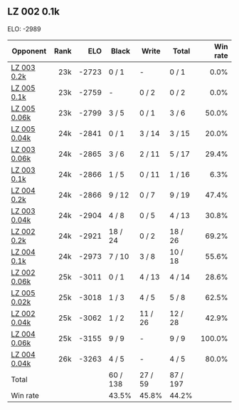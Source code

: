 ## LZ 002 0.1k ##

ELO: -2989

Opponent | Rank | ELO | Black | Write | Total | Win rate
---------|-----:|----:|-------|-------|-------|-------:
[LZ 003 0.2k](LZ%20003%200.2k.md) | 23k | -2723 | 0 / 1 | - | 0 / 1 | 0.0%
[LZ 005 0.1k](LZ%20005%200.1k.md) | 23k | -2759 | - | 0 / 2 | 0 / 2 | 0.0%
[LZ 005 0.06k](LZ%20005%200.06k.md) | 23k | -2799 | 3 / 5 | 0 / 1 | 3 / 6 | 50.0%
[LZ 005 0.04k](LZ%20005%200.04k.md) | 24k | -2841 | 0 / 1 | 3 / 14 | 3 / 15 | 20.0%
[LZ 003 0.06k](LZ%20003%200.06k.md) | 24k | -2865 | 3 / 6 | 2 / 11 | 5 / 17 | 29.4%
[LZ 003 0.1k](LZ%20003%200.1k.md) | 24k | -2866 | 1 / 5 | 0 / 11 | 1 / 16 | 6.3%
[LZ 004 0.2k](LZ%20004%200.2k.md) | 24k | -2866 | 9 / 12 | 0 / 7 | 9 / 19 | 47.4%
[LZ 003 0.04k](LZ%20003%200.04k.md) | 24k | -2904 | 4 / 8 | 0 / 5 | 4 / 13 | 30.8%
[LZ 002 0.2k](LZ%20002%200.2k.md) | 24k | -2921 | 18 / 24 | 0 / 2 | 18 / 26 | 69.2%
[LZ 004 0.1k](LZ%20004%200.1k.md) | 24k | -2973 | 7 / 10 | 3 / 8 | 10 / 18 | 55.6%
[LZ 002 0.06k](LZ%20002%200.06k.md) | 25k | -3011 | 0 / 1 | 4 / 13 | 4 / 14 | 28.6%
[LZ 005 0.02k](LZ%20005%200.02k.md) | 25k | -3018 | 1 / 3 | 4 / 5 | 5 / 8 | 62.5%
[LZ 002 0.04k](LZ%20002%200.04k.md) | 25k | -3062 | 1 / 2 | 11 / 26 | 12 / 28 | 42.9%
[LZ 004 0.06k](LZ%20004%200.06k.md) | 25k | -3155 | 9 / 9 | - | 9 / 9 | 100.0%
[LZ 004 0.04k](LZ%20004%200.04k.md) | 26k | -3263 | 4 / 5 | - | 4 / 5 | 80.0%
Total | | | 60 / 138 | 27 / 59 | 87 / 197 | 
Win rate| | | 43.5% | 45.8% | 44.2% | 
